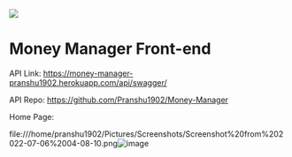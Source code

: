 <img src="https://img.shields.io/badge/test-passing-brightgreen" />

# Money Manager Front-end

API Link: https://money-manager-pranshu1902.herokuapp.com/api/swagger/

API Repo: https://github.com/Pranshu1902/Money-Manager

Home Page:

file:///home/pranshu1902/Pictures/Screenshots/Screenshot%20from%202022-07-06%2004-08-10.png![image](https://user-images.githubusercontent.com/70687348/178115083-2ed46c9d-d5c6-4054-ab39-8203c833ecce.png)
